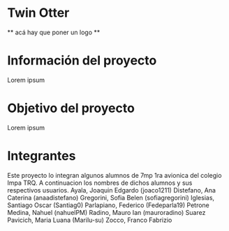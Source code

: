 # Twin Otter

** acá hay que poner un logo **

# Información del proyecto

Lorem ipsum

# Objetivo del proyecto

Lorem ipsum

# Integrantes

Este proyecto lo integran algunos alumnos de 7mp 1ra avionica del colegio Impa TRQ. A continuacion los nombres de dichos alumnos y sus respectivos usuarios.
Ayala, Joaquin Edgardo         (joaco1211)
Distefano, Ana Caterina        (anaadistefano)
Gregorini, Sofia Belen         (sofiagregorini)
Iglesias, Santiago Oscar       (Santiag0)
Parlapiano, Federico           (Fedeparla19)
Petrone Medina, Nahuel         (nahuelPM)
Radino, Mauro Ian              (mauroradino)
Suarez Pavicich, Maria Luana   (Marilu-su)
Zocco, Franco Fabrizio         
